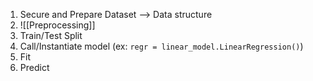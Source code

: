1. Secure and Prepare Dataset --> Data structure
2. ![[Preprocessing]]
3. Train/Test Split
4. Call/Instantiate model (ex: `regr = linear_model.LinearRegression()`)
5. Fit
6. Predict